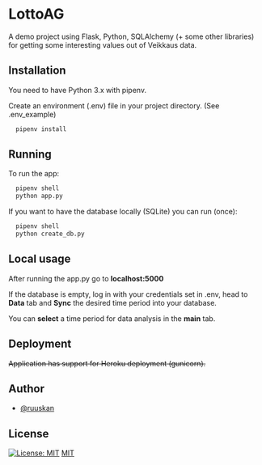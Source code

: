 # LottoAG

A demo project using Flask, Python, SQLAlchemy (+ some other libraries) for getting some interesting values out of Veikkaus data.

## Installation

You need to have Python 3.x with pipenv. 

Create an environment (.env) file in your project directory. (See .env_example)

```bash
  pipenv install
```

## Running

To run the app:

```bash
  pipenv shell
  python app.py
```

If you want to have the database locally (SQLite) you can run (once):

```bash
  pipenv shell
  python create_db.py
```

## Local usage

After running the app.py go to **localhost:5000**

If the database is empty, log in with your credentials set in .env, head to **Data** tab and **Sync** the desired time period into your database.

You can **select** a time period for data analysis in the **main** tab.

## Deployment

~~Application has support for Heroku deployment (gunicorn).~~
  
## Author

- [@ruuskan](https://www.github.com/ruuskan)

  
## License
[![License: MIT](https://img.shields.io/badge/License-MIT-yellow.svg)](https://opensource.org/licenses/MIT)
[MIT](https://choosealicense.com/licenses/mit/)

  